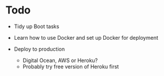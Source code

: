 # Todo
- Tidy up Boot tasks

- Learn how to use Docker and set up Docker for deployment

- Deploy to production
    - Digital Ocean, AWS or Heroku?
    - Probably try free version of Heroku first
